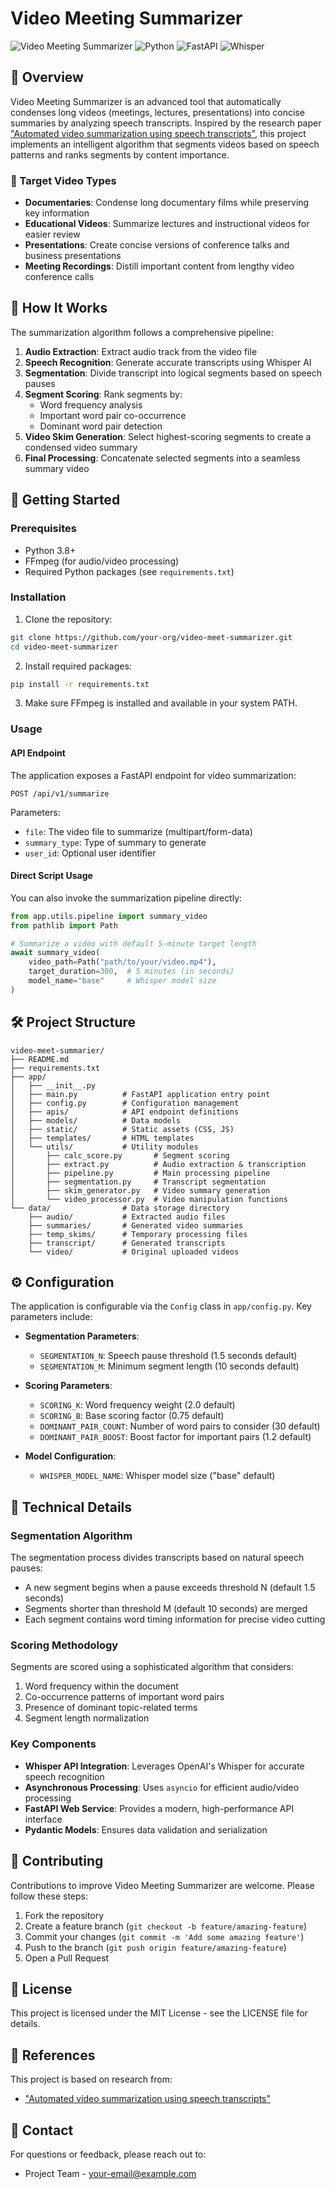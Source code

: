 # Video Meeting Summarizer

![Video Meeting Summarizer](https://img.shields.io/badge/Status-In%20Development-yellow)
![Python](https://img.shields.io/badge/Python-3.8+-blue)
![FastAPI](https://img.shields.io/badge/FastAPI-0.95.0+-green)
![Whisper](https://img.shields.io/badge/Whisper-AI-purple)

## 📑 Overview

Video Meeting Summarizer is an advanced tool that automatically condenses long videos (meetings, lectures, presentations) into concise summaries by analyzing speech transcripts. Inspired by the research paper ["Automated video summarization using speech transcripts"](https://scispace.com/pdf/automated-video-summarization-using-speech-transcripts-51swqrqbg4.pdf), this project implements an intelligent algorithm that segments videos based on speech patterns and ranks segments by content importance.

### 🎯 Target Video Types

- **Documentaries**: Condense long documentary films while preserving key information
- **Educational Videos**: Summarize lectures and instructional videos for easier review
- **Presentations**: Create concise versions of conference talks and business presentations
- **Meeting Recordings**: Distill important content from lengthy video conference calls

## 🧠 How It Works

The summarization algorithm follows a comprehensive pipeline:

1. **Audio Extraction**: Extract audio track from the video file
2. **Speech Recognition**: Generate accurate transcripts using Whisper AI
3. **Segmentation**: Divide transcript into logical segments based on speech pauses
4. **Segment Scoring**: Rank segments by:
   - Word frequency analysis
   - Important word pair co-occurrence
   - Dominant word pair detection
5. **Video Skim Generation**: Select highest-scoring segments to create a condensed video summary
6. **Final Processing**: Concatenate selected segments into a seamless summary video

## 🚀 Getting Started

### Prerequisites

- Python 3.8+
- FFmpeg (for audio/video processing)
- Required Python packages (see `requirements.txt`)

### Installation

1. Clone the repository:
```bash
git clone https://github.com/your-org/video-meet-summarizer.git
cd video-meet-summarizer
```

2. Install required packages:
```bash
pip install -r requirements.txt
```

3. Make sure FFmpeg is installed and available in your system PATH.

### Usage

#### API Endpoint

The application exposes a FastAPI endpoint for video summarization:

```
POST /api/v1/summarize
```

Parameters:
- `file`: The video file to summarize (multipart/form-data)
- `summary_type`: Type of summary to generate
- `user_id`: Optional user identifier

#### Direct Script Usage

You can also invoke the summarization pipeline directly:

```python
from app.utils.pipeline import summary_video
from pathlib import Path

# Summarize a video with default 5-minute target length
await summary_video(
    video_path=Path("path/to/your/video.mp4"),
    target_duration=300,  # 5 minutes (in seconds)
    model_name="base"     # Whisper model size
)
```

## 🛠️ Project Structure

```
video-meet-summarier/
├── README.md
├── requirements.txt
├── app/
│   ├── __init__.py
│   ├── main.py          # FastAPI application entry point
│   ├── config.py        # Configuration management
│   ├── apis/            # API endpoint definitions
│   ├── models/          # Data models
│   ├── static/          # Static assets (CSS, JS)
│   ├── templates/       # HTML templates
│   └── utils/           # Utility modules
│       ├── calc_score.py       # Segment scoring
│       ├── extract.py          # Audio extraction & transcription
│       ├── pipeline.py         # Main processing pipeline
│       ├── segmentation.py     # Transcript segmentation
│       ├── skim_generator.py   # Video summary generation
│       └── video_processor.py  # Video manipulation functions
└── data/                # Data storage directory
    ├── audio/           # Extracted audio files
    ├── summaries/       # Generated video summaries
    ├── temp_skims/      # Temporary processing files
    ├── transcript/      # Generated transcripts
    └── video/           # Original uploaded videos
```

## ⚙️ Configuration

The application is configurable via the `Config` class in `app/config.py`. Key parameters include:

- **Segmentation Parameters**:
  - `SEGMENTATION_N`: Speech pause threshold (1.5 seconds default)
  - `SEGMENTATION_M`: Minimum segment length (10 seconds default)

- **Scoring Parameters**:
  - `SCORING_K`: Word frequency weight (2.0 default)
  - `SCORING_B`: Base scoring factor (0.75 default)
  - `DOMINANT_PAIR_COUNT`: Number of word pairs to consider (30 default)
  - `DOMINANT_PAIR_BOOST`: Boost factor for important pairs (1.2 default)

- **Model Configuration**:
  - `WHISPER_MODEL_NAME`: Whisper model size ("base" default)

## 🔬 Technical Details

### Segmentation Algorithm

The segmentation process divides transcripts based on natural speech pauses:
- A new segment begins when a pause exceeds threshold N (default 1.5 seconds)
- Segments shorter than threshold M (default 10 seconds) are merged
- Each segment contains word timing information for precise video cutting

### Scoring Methodology

Segments are scored using a sophisticated algorithm that considers:
1. Word frequency within the document
2. Co-occurrence patterns of important word pairs
3. Presence of dominant topic-related terms
4. Segment length normalization

### Key Components

- **Whisper API Integration**: Leverages OpenAI's Whisper for accurate speech recognition
- **Asynchronous Processing**: Uses `asyncio` for efficient audio/video processing
- **FastAPI Web Service**: Provides a modern, high-performance API interface
- **Pydantic Models**: Ensures data validation and serialization

## 🤝 Contributing

Contributions to improve Video Meeting Summarizer are welcome. Please follow these steps:

1. Fork the repository
2. Create a feature branch (`git checkout -b feature/amazing-feature`)
3. Commit your changes (`git commit -m 'Add some amazing feature'`)
4. Push to the branch (`git push origin feature/amazing-feature`)
5. Open a Pull Request

## 📄 License

This project is licensed under the MIT License - see the LICENSE file for details.

## 🔗 References

This project is based on research from:
- ["Automated video summarization using speech transcripts"](https://scispace.com/pdf/automated-video-summarization-using-speech-transcripts-51swqrqbg4.pdf)

## 📧 Contact

For questions or feedback, please reach out to:
- Project Team - [your-email@example.com](mailto:your-email@example.com)
